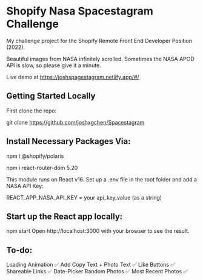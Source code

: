 # Shopify Nasa Spacestagram Challenge

My challenge project for the Shopify Remote Front End Developer Position (2022).

Beautiful images from NASA infinitely scrolled. Sometimes the NASA APOD API is slow, so please give it a minute.

Live demo at https://joshspagestagram.netlify.app/#/ 

## Getting Started Locally


First clone the repo:

git clone https://github.com/joshxgchen/Spacestagram


## Install Necessary Packages Via:

npm i @shopify/polaris

npm i react-router-dom 5.20


This module runs on React v16. 
Set up a .env file in the root folder and add a NASA API Key:

REACT_APP_NASA_API_KEY = your api_key_value (as a string)

## Start up the React app locally:

npm start
Open http://localhost:3000 with your browser to see the result.

## To-do:

Loading Animation ✅
Add Copy Text + Photo Text ✅
Like Buttons ✅
Shareable Links ✅
Date-Picker 
Random Photos ✅
Most Recent Photos ✅

